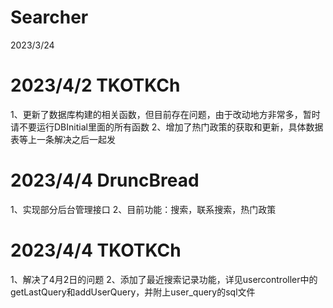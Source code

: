 # Searcher
2023/3/24

# 2023/4/2 TKOTKCh
1、更新了数据库构建的相关函数，但目前存在问题，由于改动地方非常多，暂时请不要运行DBInitial里面的所有函数
2、增加了热门政策的获取和更新，具体数据表等上一条解决之后一起发

# 2023/4/4 DruncBread
1、实现部分后台管理接口
2、目前功能：搜索，联系搜索，热门政策
# 2023/4/4 TKOTKCh
1、解决了4月2日的问题
2、添加了最近搜索记录功能，详见usercontroller中的getLastQuery和addUserQuery，并附上user_query的sql文件
